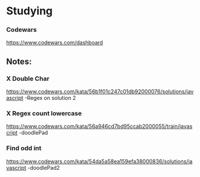 # Studying

### Codewars
https://www.codewars.com/dashboard

## Notes:

### X Double Char
https://www.codewars.com/kata/56b1f01c247c01db92000076/solutions/javascript
-Regex on solution 2

### X Regex count lowercase
https://www.codewars.com/kata/56a946cd7bd95ccab2000055/train/javascript
-doodlePad

### Find odd int
https://www.codewars.com/kata/54da5a58ea159efa38000836/solutions/javascript
-doodlePad2